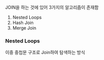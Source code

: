 JOIN을 하는 것에 있어 3가지의 알고리즘이 존재함
1. Nested Loops
2. Hash Join
3. Merge Join

### Nested Loops
이중 중첩문 구조로 Join하여 탐색하는 방식
